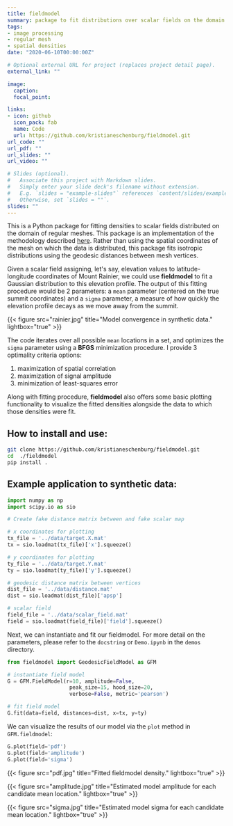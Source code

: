 ```yaml
---
title: fieldmodel
summary: package to fit distributions over scalar fields on the domain of regular meshes
tags:
- image processing
- regular mesh
- spatial densities
date: "2020-06-10T00:00:00Z"

# Optional external URL for project (replaces project detail page).
external_link: ""

image:
  caption: 
  focal_point: 

links:
- icon: github
  icon_pack: fab
  name: Code
  url: https://github.com/kristianeschenburg/fieldmodel.git
url_code: ""
url_pdf: ""
url_slides: ""
url_video: ""

# Slides (optional).
#   Associate this project with Markdown slides.
#   Simply enter your slide deck's filename without extension.
#   E.g. `slides = "example-slides"` references `content/slides/example-slides.md`.
#   Otherwise, set `slides = ""`.
slides: ""
---
```


This is a Python package for fitting densities to scalar fields distributed on the domain of regular meshes.  This package is an implementation of the methodology described [here](https://pubmed.ncbi.nlm.nih.gov/23110879/).  Rather than using the spatial coordinates of the mesh on which the data is distributed, this package fits isotropic distributions using the geodesic distances between mesh vertices.

Given a scalar field assigning, let's say, elevation values to latitude-longitude coordinates of Mount Rainier, we could use **fieldmodel** to fit a Gaussian distribution to this elevation profile.  The output of this fitting procedure would be 2 parameters: a ```mean``` parameter (centered on the true summit coordinates) and a ```sigma``` parameter, a measure of how quickly the elevation profile decays as we move away from the summit.

{{< figure src="rainier.jpg" title="Model convergence in synthetic data." lightbox="true" >}}

The code iterates over all possible ```mean``` locations in a set, and optimizes the ```sigma``` parameter using a **BFGS** minimization procedure.  I provide 3  optimality criteria options:

 1. maximization of spatial correlation
 2. maximization of signal amplitude
 3. minimization of least-squares error
 
 Along with fitting procedure, **fieldmodel** also offers some basic plotting functionality to visualize the fitted densities alongside the data to which those densities were fit.

## How to install and use:
```bash
git clone https://github.com/kristianeschenburg/fieldmodel.git
cd  ./fieldmodel
pip install .
```

## Example application to synthetic data:
```python
import numpy as np
import scipy.io as sio

# Create fake distance matrix between and fake scalar map

# x coordinates for plotting
tx_file = '../data/target.X.mat'
tx = sio.loadmat(tx_file)['x'].squeeze()

# y coordinates for plotting
ty_file = '../data/target.Y.mat'
ty = sio.loadmat(ty_file)['y'].squeeze()

# geodesic distance matrix between vertices
dist_file = '../data/distance.mat'
dist = sio.loadmat(dist_file)['apsp']

# scalar field
field_file = '../data/scalar_field.mat'
field = sio.loadmat(field_file)['field'].squeeze()
```

Next, we can instantiate and fit our fieldmodel.  For more detail on the parameters, please refer to the ```docstring``` or ```Demo.ipynb``` in the ```demos``` directory.

```python
from fieldmodel import GeodesicFieldModel as GFM

# instantiate field model
G = GFM.FieldModel(r=10, amplitude=False,
                    peak_size=15, hood_size=20,
                    verbose=False, metric='pearson')

# fit field model
G.fit(data=field, distances=dist, x=tx, y=ty)
```

We can visualize the results of our model via the ```plot``` method in ```GFM.fieldmodel```:

```python
G.plot(field='pdf')
G.plot(field='amplitude')
G.plot(field='sigma')
```

{{< figure src="pdf.jpg" title="Fitted fieldmodel density." lightbox="true" >}}

{{< figure src="amplitude.jpg" title="Estimated model amplitude for each candidate mean location." lightbox="true" >}}

{{< figure src="sigma.jpg" title="Estimated model sigma for each candidate mean location." lightbox="true" >}}